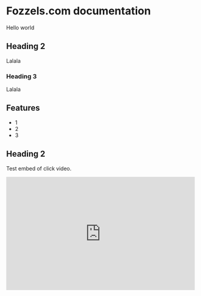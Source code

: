 # Fozzels.com documentation
Hello world

## Heading 2
Lalala

### Heading 3
Lalala
## Features

- 1
- 2
- 3

## Heading 2
Test embed of click video.
<div style="position: relative; padding-bottom: calc(51.46874999999999% + 44px); height: 0;"><iframe src="https://app.supademo.com/embed/-bkMOWh2Mgu8ZnAaJISew" frameborder="0" webkitallowfullscreen="true" mozallowfullscreen="true" allowfullscreen style="position: absolute; top: 0; left: 0; width: 100%; height: 100%;"></iframe></div>
